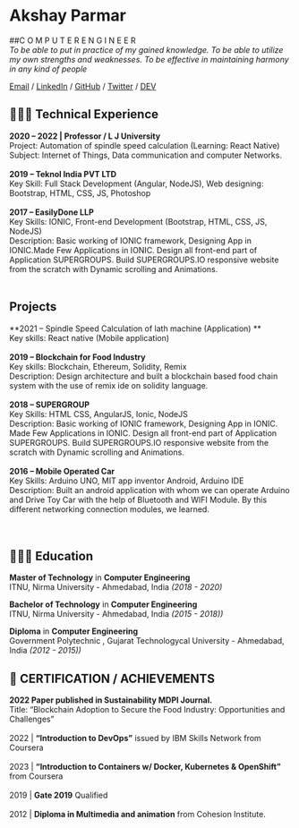 # Akshay Parmar
##C O M P U T E R E N G I N E E R <br>
_To be able to put in practice of my gained knowledge. To be able to utilize my own strengths and weaknesses. To be effective in maintaining harmony in any kind of people_  <br>

[Email](mailto:mr.akshay.parmar@gmail.com) / [LinkedIn](https://www.linkedin.com/in/dr5hn/) / [GitHub](https://github.com/dr5hn/) / [Twitter](https://twitter.com/dr5hn/) / [DEV](https://dev.to/dr5hn/)

## 👨🏻‍💻 Technical Experience

**2020 – 2022 | Professor / L J University** <br>
	Project: Automation of spindle speed calculation (Learning: React Native) <br>
	Subject: Internet of Things, Data communication and computer Networks. <br><br>
**2019 – Teknol India PVT LTD** <br>
	Key Skill: Full Stack Development (Angular, NodeJS), Web designing: Bootstrap, HTML, CSS, JS, Photoshop <br><br>
**2017 – EasilyDone LLP** <br>
	Key Skills: IONIC, Front-end Development (Bootstrap, HTML, CSS, JS, NodeJS) <br>
	Description: Basic working of IONIC framework, Designing App in IONIC.Made Few Applications in IONIC. Design all front-end part of Application SUPERGROUPS. Build SUPERGROUPS.IO responsive website from the scratch with Dynamic scrolling and Animations. <br><br>



## **Projects**

**2021 – Spindle Speed Calculation of lath machine (Application) ** <br>
Key skills: React native (Mobile application) <br><br>
**2019 – Blockchain for Food Industry**<br>
Key skills: Blockchain, Ethereum, Solidity, Remix<br> 
Description: Design architecture and built a blockchain based food chain system with the use of remix ide on solidity language. <br><br>
**2018 – SUPERGROUP**<br>
Key Skills: HTML CSS, AngularJS, Ionic, NodeJS <br>
Description: Basic working of IONIC framework, Designing App in IONIC. Made Few Applications in IONIC. Design all front-end part of Application SUPERGROUPS. Build SUPERGROUPS.IO responsive website from the scratch with Dynamic scrolling and Animations. <br><br>
**2016 – Mobile Operated Car**<br> 
Key Skills: Arduino UNO, MIT app inventor Android, Arduino IDE <br>
Description: Built an android application with whom we can operate Arduino and Drive Toy Car with the help of Bluetooth and WIFI Module. By this different networking connection modules, we learned.<br><br>
<br>
## 👨🏻‍🎓 Education

**Master of Technology** in **Computer Engineering** <br>
ITNU, Nirma University - Ahmedabad, India _(2018 - 2020)_ <br>

**Bachelor of Technology** in **Computer Engineering** <br>
ITNU, Nirma University - Ahmedabad, India _(2015 - 2018))_

**Diploma** in **Computer Engineering** <br>
Government Polytechnic , Gujarat Technologycal University - Ahmedabad, India _(2012 - 2015))_

## 👨 CERTIFICATION / ACHIEVEMENTS 
**2022 Paper published in Sustainability MDPI Journal.** <br> 
Title: “Blockchain Adoption to Secure the Food Industry: Opportunities and 
Challenges” <br><br>
2022 | **“Introduction to DevOps”** issued by IBM Skills Network from Coursera <br><br>
2023 | **“Introduction to Containers w/ Docker, Kubernetes & OpenShift”** from  Coursera <br><br>
2019 | **Gate 2019** Qualified <br><br>
2012 | **Diploma in Multimedia and animation** from Cohesion Institute. <br><br>


